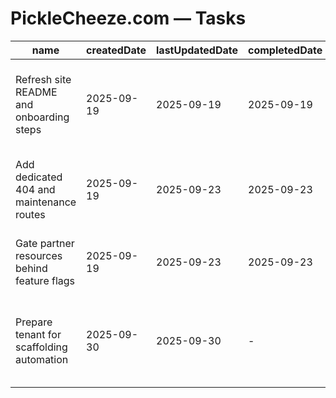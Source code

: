 # PickleCheeze.com — Tasks

| name                                        | createdDate | lastUpdatedDate | completedDate | status   | description                                                                                                 |
| ------------------------------------------- | ----------- | --------------- | ------------- | -------- | ----------------------------------------------------------------------------------------------------------- |
| Refresh site README and onboarding steps    | 2025-09-19  | 2025-09-19      | 2025-09-19    | complete | Documented tenant-specific copy, navigation, and environment variables for the fermentation partner portal. |
| Add dedicated 404 and maintenance routes    | 2025-09-19  | 2025-09-23      | 2025-09-23    | complete | Wire React Router fallback pages so broken links and downtime display branded messaging.                    |
| Gate partner resources behind feature flags | 2025-09-19  | 2025-09-23      | 2025-09-23    | complete | Introduce runtime flags for welcome links and PDFs to support staged content launches.                      |
| Prepare tenant for scaffolding automation   | 2025-09-30  | 2025-09-30      | -             | planned  | List the files that hard-code picklecheeze.com so the `AddCF-Tenant` script can update them programmatically. |
